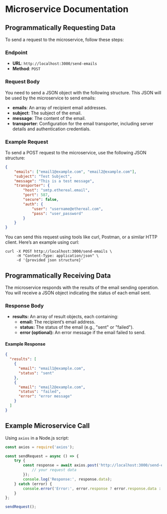 # Microservice Documentation

## Programmatically Requesting Data

To send a request to the microservice, follow these steps:

### Endpoint

- **URL**: `http://localhost:3000/send-emails`
- **Method**: `POST`

### Request Body

You need to send a JSON object with the following structure. This JSON will be used by the microservice to send emails:

- **emails**: An array of recipient email addresses.
- **subject**: The subject of the email.
- **message**: The content of the email.
- **transporter**: Configuration for the email transporter, including server details and authentication credentials.

### Example Request

To send a POST request to the microservice, use the following JSON structure:

```json
{
    "emails": ["email1@example.com", "email2@example.com"],
    "subject": "Test Subject",
    "message": "This is a test message",
    "transporter": {
        "host": "smtp.ethereal.email",
        "port": 587,
        "secure": false,
        "auth": {
            "user": "username@ethereal.com",
            "pass": "user_password"
        }
    }
}
```

You can send this request using tools like curl, Postman, or a similar HTTP client. Here’s an example using curl:
```
curl -X POST http://localhost:3000/send-emails \
     -H "Content-Type: application/json" \
     -d '{provided json structure}'
```

## Programmatically Receiving Data

The microservice responds with the results of the email sending operation. You will receive a JSON object indicating the status of each email sent.

### Response Body

- **results:** An array of result objects, each containing:
  - **email:** The recipient’s email address.
  - **status:** The status of the email (e.g., "sent" or "failed").
  - **error (optional):** An error message if the email failed to send.

#### Example Response

```json
{
  "results": [
    {
      "email": "email1@example.com",
      "status": "sent"
    },
    {
      "email": "email2@example.com",
      "status": "failed",
      "error": "error message"
    }
  ]
}
```

## Example Microservice Call

Using `axios` in a Node.js script:

```javascript
const axios = require('axios');

const sendRequest = async () => {
    try {
        const response = await axios.post('http://localhost:3000/send-emails', {
            // your request data
        });
        console.log('Response:', response.data);
    } catch (error) {
        console.error('Error:', error.response ? error.response.data : error.message);
    }
};

sendRequest();


